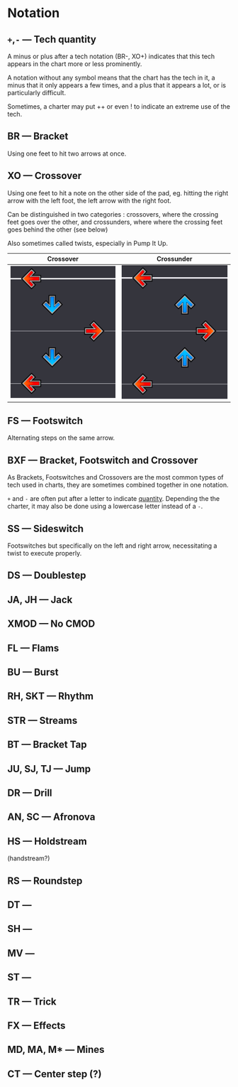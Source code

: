 # Notation

## `+`,`-` — Tech quantity
A minus or plus after a tech notation (BR-, XO+) indicates that this tech appears in the chart more or less prominently. 

A notation without any symbol means that the chart has the tech in it, a minus that it only appears a few times, and a plus that it appears a lot, or is particularly difficult.

Sometimes, a charter may put ++ or even ! to indicate an extreme use of the tech.

## BR — Bracket
Using one feet to hit two arrows at once.

## XO — Crossover
Using one feet to hit a note on the other side of the pad, eg. hitting the right arrow with the left foot, the left arrow with the right foot.

Can be distinguished in two categories : crossovers, where the crossing feet goes over the other, and crossunders, where where the crossing feet goes behind the other (see below)

Also sometimes called twists, especially in Pump It Up.

|Crossover|Crossunder|
|:-:|:-:|
|![crossover](../assets/cross1.png)|![crossover](../assets/cross2.png)|

## FS — Footswitch
Alternating steps on the same arrow.

## BXF — Bracket, Footswitch and Crossover
As Brackets, Footswitches and Crossovers are the most common types of tech used in charts, they are sometimes combined together in one notation.

`+` and `-` are often put after a letter to indicate [quantity](#—-tech-quantity). Depending the the charter, it may also be done using a lowercase letter instead of a `-`.

## SS — Sideswitch
Footswitches but specifically on the left and right arrow, necessitating a twist to execute properly. 

## DS — Doublestep
## JA, JH — Jack
## XMOD — No CMOD
## FL — Flams
## BU — Burst
## RH, SKT — Rhythm
## STR — Streams
## BT — Bracket Tap
## JU, SJ, TJ — Jump
## DR — Drill
## AN, SC — Afronova
## HS — Holdstream
(handstream?)
## RS — Roundstep
## DT — 
## SH — 
## MV — 
## ST — 
## TR — Trick
## FX — Effects
## MD, MA, M* — Mines
## CT — Center step (?)
